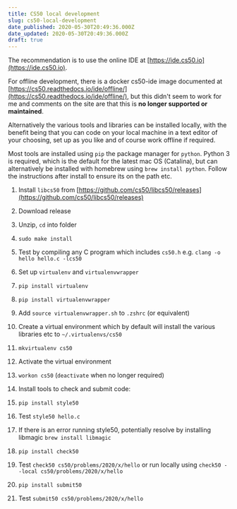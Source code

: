 ```yaml
---
title: CS50 local development
slug: cs50-local-development
date_published: 2020-05-30T20:49:36.000Z
date_updated: 2020-05-30T20:49:36.000Z
draft: true
---
```


The recommendation is to use the online IDE at [https://ide.cs50.io](https://ide.cs50.io).

For offline development, there is a docker cs50-ide image documented at [https://cs50.readthedocs.io/ide/offline/](https://cs50.readthedocs.io/ide/offline/), but this didn't seem to work for me and comments on the site are that this is **no longer supported or maintained**.

Alternatively the various tools and libraries can be installed locally, with the benefit being that you can code on your local machine in a text editor of your choosing, set up as you like and of course work offline if required.

Most tools are installed using `pip` the package manager for `python`. Python 3 is required, which is the default for the latest mac OS (Catalina), but can alternatively be installed with homebrew using `brew install python`. Follow the instructions after install to ensure its on the path etc.

1. Install `libcs50` from [https://github.com/cs50/libcs50/releases](https://github.com/cs50/libcs50/releases)

2. Download release

3. Unzip, `cd` into folder

4. `sudo make install`

5. Test by compiling any C program which includes `cs50.h` e.g. `clang -o hello hello.c -lcs50`
2. Set up `virtualenv` and `virtualenvwrapper`
1. `pip install virtualenv`
2. `pip install virtualenvwrapper`
3. Add `source virtualenvwrapper.sh` to `.zshrc` (or equivalent)

3. Create a virtual environment which by default will install the various libraries etc to `~/.virtualenvs/cs50`

5. `mkvirtualenv cs50`
4. Activate the virtual environment

7. `workon cs50` (`deactivate` when no longer required)
5. Install tools to check and submit code:

9. `pip install style50`

10. Test `style50 hello.c`

11. If there is an error running style50, potentially resolve by installing libmagic `brew install libmagic`

12. `pip install check50`

13. Test `check50 cs50/problems/2020/x/hello` or run locally using `check50 --local cs50/problems/2020/x/hello`

14. `pip install submit50`

15. Test `submit50 cs50/problems/2020/x/hello`
